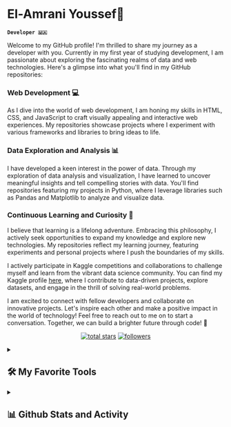 <h1>El-Amrani Youssef🐋</h1>

**`Developer 🇲🇦`**

Welcome to my GitHub profile! I'm thrilled to share my journey as a developer with you. Currently in my first year of studying development, I am passionate about exploring the fascinating realms of data and web technologies. Here's a glimpse into what you'll find in my GitHub repositories:

### Web Development 💻

As I dive into the world of web development, I am honing my skills in HTML, CSS, and JavaScript to craft visually appealing and interactive web experiences. My repositories showcase projects where I experiment with various frameworks and libraries to bring ideas to life.

### Data Exploration and Analysis 📊

I have developed a keen interest in the power of data. Through my exploration of data analysis and visualization, I have learned to uncover meaningful insights and tell compelling stories with data. You'll find repositories featuring my projects in Python, where I leverage libraries such as Pandas and Matplotlib to analyze and visualize data.

### Continuous Learning and Curiosity 🌱

I believe that learning is a lifelong adventure. Embracing this philosophy, I actively seek opportunities to expand my knowledge and explore new technologies. My repositories reflect my learning journey, featuring experiments and personal projects where I push the boundaries of my skills.

I actively participate in Kaggle competitions and collaborations to challenge myself and learn from the vibrant data science community. You can find my Kaggle profile [here](https://kaggle.com/repl4y), where I contribute to data-driven projects, explore datasets, and engage in the thrill of solving real-world problems.

I am excited to connect with fellow developers and collaborate on innovative projects. Let's inspire each other and make a positive impact in the world of technology! Feel free to reach out to me on <!-- [LinkedIn](https://www.linkedin.com/in/yourusername) --> to start a conversation. Together, we can build a brighter future through code! 🚀


<p align="center">
  <a href="https://github.com/REp007?tab=repositories&sort=stargazers">
    <img alt="total stars" title="Total stars on GitHub" src="https://custom-icon-badges.demolab.com/github/stars/REp007?color=55960c&style=for-the-badge&labelColor=488207&logo=star"/></a>
  <a href="https://github.com/REp007?tab=followers">
    <img alt="followers" title="Follow me on Github" src="https://custom-icon-badges.demolab.com/github/followers/REp007?color=236ad3&labelColor=1155ba&style=for-the-badge&logo=person-add&label=Follow&logoColor=white"/></a>
</p>

<details> 
  <summary><h2>🛠️ My Favorite Tools</h2></summary>
  <!-- Some badges are from https://github.com/Ileriayo/markdown-badges -->

  <h3>👨‍💻 Programming and Markup Languages</h3>

  <p>
      <!-- <a href="https://github.com/search?q=user%3ADenverCoder1+language%3Aassembly"><img alt="MIPS Assembly" src="https://custom-icon-badges.demolab.com/badge/Assembly-525252.svg?logo=asm-hex&logoColor=white"></a> -->
      <a href="https://github.com/search?q=user%3ADenverCoder1+language%3Abash"><img alt="Bash" src="https://img.shields.io/badge/Bash-121011.svg?logo=gnu-bash&logoColor=white"></a>
      <!-- <a href="https://github.com/search?q=user%3ADenverCoder1+language%3Ac"><img alt="C" src="https://custom-icon-badges.demolab.com/badge/C-03599C.svg?logo=c-in-hexagon&logoColor=white"></a> -->
      <!-- <a href="https://github.com/search?q=user%3ADenverCoder1+language%3Acpp"><img alt="C++" src="https://custom-icon-badges.demolab.com/badge/C++-9C033A.svg?logo=cpp2&logoColor=white"></a> -->
      <a href="https://github.com/search?q=user%3ADenverCoder1+language%3Acsharp"><img alt="C#" src="https://custom-icon-badges.demolab.com/badge/C%23-68217A.svg?logo=cs2&logoColor=white"></a>
      <!-- <a href="https://github.com/search?q=user%3ADenverCoder1+language%3Aceylon"><img alt="Ceylon" src="https://custom-icon-badges.demolab.com/badge/Ceylon-E39842.svg?logo=ceylon&logoColor=white"></a> -->
      <a href="https://github.com/search?q=user%3ADenverCoder1+language%3Acss"><img alt="CSS" src="https://img.shields.io/badge/CSS-1572B6.svg?logo=css3&logoColor=white"></a>
      <!-- <a href="https://github.com/search?q=user%3ADenverCoder1+language%3Ags"><img alt="Google Apps Script" src="https://custom-icon-badges.demolab.com/badge/Google%20Apps%20Script-02569B.svg?logo=gs&logoColor=white"></a> -->
      <a href="https://github.com/search?q=user%3ADenverCoder1+language%3Ahtml"><img alt="HTML" src="https://img.shields.io/badge/HTML-E34F26.svg?logo=html5&logoColor=white"></a>
      <!-- <a href="https://github.com/search?q=user%3ADenverCoder1+language%3Ajava"><img alt="Java" src="https://custom-icon-badges.demolab.com/badge/Java-007396.svg?logo=java&logoColor=white"></a> -->
      <a href="https://github.com/search?q=user%3ADenverCoder1+language%3Ajavascript"><img alt="JavaScript" src="https://img.shields.io/badge/JavaScript-F7DF1E.svg?logo=javascript&logoColor=black"></a>
      <!-- <a href="https://github.com/search?q=user%3ADenverCoder1+language%3Atex"><img alt="LaTeX" src="https://img.shields.io/badge/LaTeX-008080.svg?logo=LaTeX&logoColor=white"></a> -->
      <a href="https://github.com/search?q=user%3ADenverCoder1+language%3Amarkdown"><img alt="Markdown" src="https://img.shields.io/badge/Markdown-000000.svg?logo=markdown&logoColor=white"></a>
      <a href="https://github.com/search?q=user%3ADenverCoder1+language%3Ajavascript"><img alt="Node.js" src="https://img.shields.io/badge/Node.js-43853D.svg?logo=node.js&logoColor=white"></a>
      <a href="https://github.com/search?q=user%3ADenverCoder1+language%3Aphp"><img alt="PHP" src="https://img.shields.io/badge/PHP-777BB4.svg?logo=php&logoColor=white"></a>
      <!-- <a href="https://github.com/search?q=user%3ADenverCoder1+language%3Aprolog"><img alt="Prolog" src="https://custom-icon-badges.demolab.com/badge/Prolog-E61B23.svg?logo=swi-prolog&logoColor=white"></a> -->
      <a href="https://github.com/search?q=user%3ADenverCoder1+language%3Apython"><img alt="Python" src="https://img.shields.io/badge/Python-14354C.svg?logo=python&logoColor=white"></a>
      <!-- <a href="https://github.com/search?q=user%3ADenverCoder1+language%3Ar"><img alt="R" src="https://img.shields.io/badge/R-276DC3.svg?logo=r&logoColor=white"></a> -->
      <!-- <a href="https://github.com/search?q=user%3ADenverCoder1+language%3Arst"><img alt="Restructured Text" src="https://img.shields.io/badge/Restructured Text-3a4148.svg?logo=readthedocs&logoColor=white"></a> -->
      <!-- <a href="https://github.com/search?q=user%3ADenverCoder1+language%3Ascratch"><img alt="Scratch" src="https://img.shields.io/badge/Scratch-4D97FF.svg?logo=scratch&logoColor=white"></a> -->
      <a href="https://github.com/search?q=user%3ADenverCoder1+language%3Asql"><img alt="SQL" src="https://custom-icon-badges.demolab.com/badge/SQL-025E8C.svg?logo=database&logoColor=white"></a>
      <a href="https://github.com/search?q=user%3ADenverCoder1+language%3Asvg"><img alt="SVG+XML" src="https://img.shields.io/badge/SVG%2BXML-e0982c.svg?logo=svg&logoColor=white"></a>
      <a href="https://github.com/search?q=user%3ADenverCoder1+language%3AtypeScript"><img alt="TypeScript" src="https://img.shields.io/badge/TypeScript-007ACC.svg?logo=typescript&logoColor=white"></a>
  </p>

  <h3>🧰 Frameworks and Libraries</h3>

  <p>
      <!-- <a href="#"><img alt="Arduino" src="https://img.shields.io/badge/-Arduino-00979D?logo=Arduino&logoColor=white"></a> -->
      <!-- <a href="#"><img alt="BlissfulJS" src="https://custom-icon-badges.demolab.com/badge/Bliss.js-3dacc2.svg?logo=bliss&logoColor=white"></a> -->
      <a href="#"><img alt="Bootstrap" src="https://img.shields.io/badge/Bootstrap-7952B3.svg?logo=bootstrap&logoColor=white"></a>
<!--       <a href="#"><img alt="Cordova" src="https://img.shields.io/badge/-Cordova-E8E8E8?logo=apache-cordova&logoColor=black"></a> -->
      <a href="#"><img alt="Discord.py" src="https://custom-icon-badges.demolab.com/badge/Discord.py-0d1620.svg?logo=dpy"></a>
      <!-- <a href="#"><img alt="Electron" src="https://img.shields.io/badge/Electron-20232e.svg?logo=electron&logoColor=white"></a> -->
      <!-- <a href="#"><img alt="Express.js" src="https://img.shields.io/badge/Express.js-404d59.svg?logo=express&logoColor=white"></a> -->
      <!-- <a href="#"><img alt="Flask" src="https://img.shields.io/badge/Flask-000000.svg?logo=flask&logoColor=white"></a> -->
      <!-- <a href="#"><img alt="GitHub Actions" src="https://img.shields.io/badge/GitHub%20Actions-2671E5.svg?logo=github%20actions&logoColor=white"></a> -->
      <!-- <a href"#"><img alt="Gunicorn" src="https://img.shields.io/badge/-Gunicorn-499848.svg?logo=gunicorn&logoColor=white"></a> -->
      <!-- <a href="#"><img alt="JUnit" src="https://custom-icon-badges.demolab.com/badge/JUnit-25A162.svg?logo=check-circle&logoColor=white"></a> -->
      <!-- <a href="#"><img alt="Material Design" src="https://img.shields.io/badge/Material%20Design-0081CB.svg?logo=material-design&logoColor=white"></a> -->
      <!-- <a href="#"><img alt="Nextcord" src="https://custom-icon-badges.demolab.com/badge/Nextcord-0d1620.svg?logo=nextcord"></a> -->
      <a href="#"><img alt="NumPy" src="https://img.shields.io/badge/Numpy-013243.svg?logo=numpy&logoColor=white"></a>
      <a href="#"><img alt="Pandas" src="https://img.shields.io/badge/Pandas-150458.svg?logo=pandas&logoColor=white"></a>
<!--       <a href="#"><img alt="PHPUnit" src="https://custom-icon-badges.demolab.com/badge/PHPUnit-366488.svg?logo=test-tube&logoColor=white"></a> -->
      <!-- <a href="#"><img alt="Praw" src="https://custom-icon-badges.demolab.com/badge/Praw-ff3c0c.svg?logo=praw"></a> -->
      <!-- <a href="#"><img alt="Pytest" src="https://img.shields.io/badge/Pytest-0A9EDC.svg?logo=pytest&logoColor=white"></a> -->
      <!-- <a href="#"><img alt="React" src="https://img.shields.io/badge/React-20232a.svg?logo=react&logoColor=%2361DAFB"></a> -->
      <!-- <a href="#"><img alt="Slim" src="https://custom-icon-badges.demolab.com/badge/Slim-74a045.svg?logo=slim-php"></a> -->
<!--       <a href="#"><img alt="Symfony" src="https://img.shields.io/badge/Symfony-111111.svg?logo=symfony&logoColor=white"></a> -->
<!--       <a href="#"><img alt="SymPy" src="https://img.shields.io/badge/Sympy-3B5526.svg?logo=sympy&logoColor=white"></a> -->
      <a href="#"><img alt="TensorFlow" src="https://img.shields.io/badge/TensorFlow-FF6F00.svg?logo=TensorFlow&logoColor=white"></a>
      <!-- <a href="#"><img alt="Wordpress" src="https://img.shields.io/badge/Wordpress-21759B?logo=wordpress&logoColor=white"></a> -->
      <!-- <a href="#"><img alt="WPF (.Net)" src="https://img.shields.io/badge/WPF-5C2D91?logo=.net&logoColor=white"></a> -->
  </p>

   <h3>🗄️ Databases and Cloud Hosting</h3>

  <p>
      <a href="#"><img alt="GitHub Pages" src="https://img.shields.io/badge/GitHub%20Pages-327FC7.svg?logo=github&logoColor=white"></a>
<!--       <a href="#"><img alt="Heroku" src="https://img.shields.io/badge/Heroku-430098.svg?logo=heroku&logoColor=white"></a> -->
<!--       <a href="#"><img alt="MongoDB" src ="https://img.shields.io/badge/MongoDB-4ea94b.svg?logo=mongodb&logoColor=white"></a> -->
      <a href="#"><img alt="MySQL" src="https://img.shields.io/badge/MySQL-00f.svg?logo=mysql&logoColor=white"></a>
      <a href="#"><img alt="Notion" src="https://img.shields.io/badge/Notion-010101.svg?logo=notion&logoColor=white"></a>
<!--       <a href="#"><img alt="Oracle" src ="https://img.shields.io/badge/Oracle-F00000.svg?logo=oracle&logoColor=white"></a> -->
<!--       <a href="#"><img alt="PostgreSQL" src ="https://img.shields.io/badge/PostgreSQL-316192.svg?logo=postgresql&logoColor=white"></a> -->
<!--       <a href="#"><img alt="Render" src="https://img.shields.io/badge/Render-00979D.svg?logo=render&logoColor=white"></a> -->
<!--       <a href="#"><img alt="Repl.it" src="https://img.shields.io/badge/Repl.it-0D101E.svg?logo=Replit&logoColor=white"></a> -->
<!--       <a href="#"><img alt="SQLite" src ="https://img.shields.io/badge/SQLite-07405e.svg?logo=sqlite&logoColor=white"></a> -->
<!--       <a href="#"><img alt="Vercel" src="https://img.shields.io/badge/Vercel-000000.svg?logo=vercel&logoColor=white"></a> -->
  </p>

  <h3>💻 Software and Tools</h3>

  <p>
      <!-- <a href="#"><img alt="Adobe" src="https://img.shields.io/badge/Adobe-FF0000.svg?logo=adobe&logoColor=white"></a> -->
      <!-- <a href="#"><img alt="Android" src="https://img.shields.io/badge/Android-3DDC84?logo=android&logoColor=white"></a> -->
      <!-- <a href="#"><img alt="Android Studio" src="https://img.shields.io/badge/Android%20Studio-008678.svg?logo=android-studio&logoColor=white"></a> -->
      <!-- <a href="#"><img alt="Arch Linux" src="https://img.shields.io/badge/Arch%20Linux-1793D1.svg?logo=arch-linux&logoColor=white"></a> -->
      <!-- <a href="#"><img alt="Audacity" src="https://img.shields.io/badge/-Audacity-0000CC?logo=audacity&logoColor=white"></a> -->
      <!-- <a href="#"><img alt="Bitwarden" src="https://img.shields.io/badge/-Bitwarden-175DDC?logo=bitwarden&logoColor=white"></a> -->
      <a href="#"><img alt="Brave" src="https://img.shields.io/badge/-Brave-FB542B?logo=brave&logoColor=white"></a>
      <!-- <a href="#"><img alt="Construct 3" src="https://img.shields.io/badge/Construct%203-00b56a.svg?logo=construct-3&logoColor=white"></a> -->
      <a href="#"><img alt="Dark Reader" src="https://img.shields.io/badge/-Dark%20Reader-141E24?logo=dark-reader&logoColor=white"></a>
      <!-- <a href="#"><img alt="Dbeaver" src="https://custom-icon-badges.demolab.com/badge/-Dbeaver-372923?logo=dbeaver-mono&logoColor=white"></a> -->
      <a href="#"><img alt="Discord" src="https://img.shields.io/badge/-Discord-5865F2.svg?logo=discord&logoColor=white"></a>
      <a href="#"><img alt="Git" src="https://img.shields.io/badge/Git-F05033.svg?logo=git&logoColor=white"></a>
      <a href="[#](https://github.com/REp007/)"><img alt="GitHub Desktop" src="https://img.shields.io/badge/GitHub%20Desktop-8034A9.svg?logo=github&logoColor=white"></a>
      <a href="#"><img alt="Google Sheets" src="https://img.shields.io/badge/Sheets-34A853.svg?logo=google%20sheets&logoColor=white"></a>
      <!-- <a href="#"><img alt="Inkscape" src="https://img.shields.io/badge/Inkscape-000000?logo=Inkscape&logoColor=white"></a> -->
      <a href="#"><img alt="Jupyter" src="https://img.shields.io/badge/Jupyter-F37626.svg?logo=Jupyter&logoColor=white"></a>
      <!-- <a href="#"><img alt="OBS Studio" src="https://img.shields.io/badge/-OBS-302E31?logo=obs-studio&logoColor=white"></a> -->
      <!-- <a href="#"><img alt="Photopea" src="https://img.shields.io/badge/Photopea-18A497?logo=photopea&logoColor=white"></a> -->
      <!-- <a href="#"><img alt="Postman" src="https://img.shields.io/badge/Postman-FF6C37?logo=postman&logoColor=white"></a> -->
      <!-- <a href="#"><img alt="SonarLint" src="https://img.shields.io/badge/-SonarLint-CB2029?logo=sonarlint&logoColor=white"></a> -->
      <a href="#"><img alt="Stack Overflow" src="https://img.shields.io/badge/-Stack%20Overflow-FE7A16?logo=stack-overflow&logoColor=white"></a>
      <a href="#"><img alt="Visual Studio Code" src="https://img.shields.io/badge/Visual%20Studio%20Code-0078d7.svg?logo=visual-studio-code&logoColor=white"></a>
  </p>
</details>


<details> 
  <summary><h2>📊 Github Stats and Activity</h2></summary>

  <h3>🔥 Streak Stats</h3>



[![GitHub Streak](https://streak-stats.demolab.com?user=REp007&theme=tokyonight&hide_border=true&border_radius=4.9)](https://git.io/streak-stats)

  <br/>


</details>
